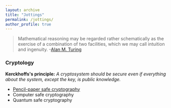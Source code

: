 ```yaml
---
layout: archive
title: "Jottings"
permalink: /jottings/
author_profile: true
---
```


> Mathematical reasoning may be regarded rather schematically as the exercise of a combination of two facilities, which we may call intuition and ingenuity. 
> -[Alan M. Turing](https://en.wikiquote.org/wiki/Alan_Turing)

### Cryptology

**Kerckhoffs's principle:** *A cryptosystem should be secure even if everything about the system, except the key, is public knowledge.*

- [Pencil-paper safe cryptography](https://gkorpal.github.io/pencil)
- Computer safe cryptography
- Quantum safe cryptography

